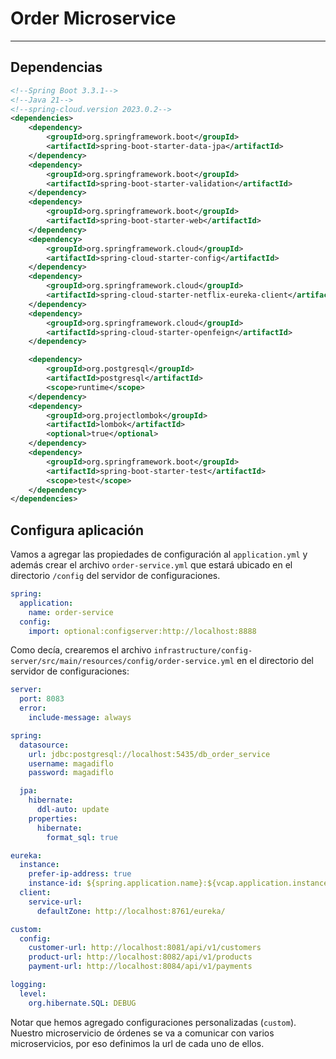 # Order Microservice

---

## Dependencias

````xml
<!--Spring Boot 3.3.1-->
<!--Java 21-->
<!--spring-cloud.version 2023.0.2-->
<dependencies>
    <dependency>
        <groupId>org.springframework.boot</groupId>
        <artifactId>spring-boot-starter-data-jpa</artifactId>
    </dependency>
    <dependency>
        <groupId>org.springframework.boot</groupId>
        <artifactId>spring-boot-starter-validation</artifactId>
    </dependency>
    <dependency>
        <groupId>org.springframework.boot</groupId>
        <artifactId>spring-boot-starter-web</artifactId>
    </dependency>
    <dependency>
        <groupId>org.springframework.cloud</groupId>
        <artifactId>spring-cloud-starter-config</artifactId>
    </dependency>
    <dependency>
        <groupId>org.springframework.cloud</groupId>
        <artifactId>spring-cloud-starter-netflix-eureka-client</artifactId>
    </dependency>
    <dependency>
        <groupId>org.springframework.cloud</groupId>
        <artifactId>spring-cloud-starter-openfeign</artifactId>
    </dependency>

    <dependency>
        <groupId>org.postgresql</groupId>
        <artifactId>postgresql</artifactId>
        <scope>runtime</scope>
    </dependency>
    <dependency>
        <groupId>org.projectlombok</groupId>
        <artifactId>lombok</artifactId>
        <optional>true</optional>
    </dependency>
    <dependency>
        <groupId>org.springframework.boot</groupId>
        <artifactId>spring-boot-starter-test</artifactId>
        <scope>test</scope>
    </dependency>
</dependencies>
````

## Configura aplicación

Vamos a agregar las propiedades de configuración al `application.yml` y además crear el archivo `order-service.yml` que
estará ubicado en el directorio `/config` del servidor de configuraciones.

````yml
spring:
  application:
    name: order-service
  config:
    import: optional:configserver:http://localhost:8888
````

Como decía, crearemos el archivo `infrastructure/config-server/src/main/resources/config/order-service.yml` en el
directorio del servidor de configuraciones:

````yml
server:
  port: 8083
  error:
    include-message: always

spring:
  datasource:
    url: jdbc:postgresql://localhost:5435/db_order_service
    username: magadiflo
    password: magadiflo

  jpa:
    hibernate:
      ddl-auto: update
    properties:
      hibernate:
        format_sql: true

eureka:
  instance:
    prefer-ip-address: true
    instance-id: ${spring.application.name}:${vcap.application.instance_id:${spring.application.instance_id:${random.value}}}
  client:
    service-url:
      defaultZone: http://localhost:8761/eureka/

custom:
  config:
    customer-url: http://localhost:8081/api/v1/customers
    product-url: http://localhost:8082/api/v1/products
    payment-url: http://localhost:8084/api/v1/payments

logging:
  level:
    org.hibernate.SQL: DEBUG
````

Notar que hemos agregado configuraciones personalizadas (`custom`). Nuestro microservicio de órdenes se va a comunicar
con varios microservicios, por eso definimos la url de cada uno de ellos.

